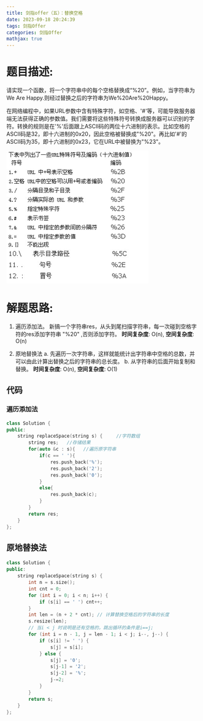 ```yaml
---
title: 剑指offer（五）：替换空格
date: 2023-09-18 20:24:39
tags: 剑指Offer
categories: 剑指Offer
mathjax: true
---
```

# 题目描述:

请实现一个函数，将一个字符串中的每个空格替换成“%20”。例如，当字符串为We Are Happy.则经过替换之后的字符串为We%20Are%20Happy。

在网络编程中，如果URL参数中含有特殊字符，如空格、'#'等，可能导致服务器端无法获得正确的参数值。我们需要将这些特殊符号转换成服务器可以识别的字符。转换的规则是在'%'后面跟上ASCII码的两位十六进制的表示。比如空格的ASCII码是32，即十六进制的0x20，因此空格被替换成"%20"。再比如'#'的ASCII码为35，即十六进制的0x23，它在URL中被替换为"%23"。
<!--more-->

![](剑指offer（五）：替换空格/1.jpg)

# 解题思路:
 
1. 遍历添加法。
    新搞一个字符串res，从头到尾扫描字符串，每一次碰到空格字符的res添加字符串 "%20" ,否则添加字符。
    **时间复杂度**: O(n), **空间复杂度**: O(n)

2. 原地替换法
    a. 先遍历一次字符串，这样就能统计出字符串中空格的总数，并可以由此计算出替换之后的字符串的总长度。
    b. 从字符串的后面开始复制和替换。
    **时间复杂度**: O(n), **空间复杂度**: O(1)

## 代码

### 遍历添加法

```c++
class Solution {
public:
    string replaceSpace(string s) {     //字符数组
        string res;   //存储结果
        for(auto &c : s){   //遍历原字符串
            if(c == ' '){
                res.push_back('%');
                res.push_back('2');
                res.push_back('0');
            }
            else{
                res.push_back(c);
            }
        }
        return res;
    }
};
```

## 原地替换法

```c++
class Solution {
public:
    string replaceSpace(string s) {
        int n = s.size();
        int cnt = 0;
        for (int i = 0; i < n; i++) {
            if (s[i] == ' ') cnt++;
        }
        int len = (n + 2 * cnt); // 计算替换空格后的字符串的长度
        s.resize(len);
        // 当i < j 时说明是还有空格的，跳出循环的条件是i==j;
        for (int i = n - 1, j = len - 1; i < j; i--, j--) {
            if (s[i] != ' ') {
                s[j] = s[i];   
            } else {
                s[j] = '0';
                s[j-1] = '2';
                s[j-2] = '%';
                j-=2;
            }
        }
        return s;
    }
};
```
